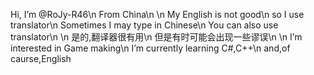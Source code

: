 Hi, I’m @RoJy-R46\n
From China\n
\n
My English is not good\n
so I use translator\n
Sometimes I may type in Chinese\n
You can also use translator\n
\n
是的,翻译器很有用\n
但是有时可能会出现一些谬误\n
\n
I’m interested in Game making\n
I’m currently learning C#,C++\n
and,of caurse,English


<!---
RoJy-R46/RoJy-R46 is a ✨ special ✨ repository because its `README.md` (this file) appears on your GitHub profile.
You can click the Preview link to take a look at your changes.
--->
